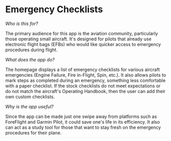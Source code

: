# Emergency Checklists

*Who is this for?*

The primary audience for this app is the aviation community, particularly those operating small aircraft. It's designed for pilots that already use electronic flight bags (EFBs) who would like quicker access to emergency procedures during flight.

*What does the app do?*

The homepage displays a list of emergency checklists for various aircraft emergencies (Engine Failure, Fire in-Flight, Spin, etc.). It also allows pilots to mark steps as completed during an emergency, something less comfortable with a paper checklist. If the stock checklists do not meet expectations or do not match the aircraft's Operating Handbook, then the user can add their own custom checklists.

*Why is the app useful?*

Since the app can be made just one swipe away from platforms such as ForeFlight and Garmin Pilot, it could save one's life in its efficiency. It also can act as a study tool for those that want to stay fresh on the emergency procedures for their plane.
